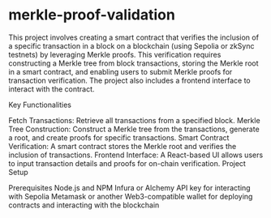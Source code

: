 # merkle-proof-validation


This project involves creating a smart contract that verifies the inclusion of a specific transaction in a block on a blockchain (using Sepolia or zkSync testnets) by leveraging Merkle proofs. This verification requires constructing a Merkle tree from block transactions, storing the Merkle root in a smart contract, and enabling users to submit Merkle proofs for transaction verification. The project also includes a frontend interface to interact with the contract.

Key Functionalities

Fetch Transactions: Retrieve all transactions from a specified block.
Merkle Tree Construction: Construct a Merkle tree from the transactions, generate a root, and create proofs for specific transactions.
Smart Contract Verification: A smart contract stores the Merkle root and verifies the inclusion of transactions.
Frontend Interface: A React-based UI allows users to input transaction details and proofs for on-chain verification.
Project Setup

Prerequisites
Node.js and NPM
Infura or Alchemy API key for interacting with Sepolia
Metamask or another Web3-compatible wallet for deploying contracts and interacting with the blockchain
